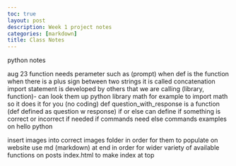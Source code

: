 ```yaml
---
toc: true
layout: post
description: Week 1 project notes 
categories: [markdown]
title: Class Notes
---
```


python notes

aug 23
function needs perameter such as (prompt) when def is the function
when there is a plus sign between two strings it is called concatenation 
import statement is developed by others that we are calling (library, function)- can look them up
python library math for example to import math so it does it for you (no coding)
def question_with_response is a function (def defined as question w response)
if or else can define if something is correct or incorrect if needed
if commands need else commands
examples on hello python

insert images into correct images folder in order for them to populate on website
use md (markdown) at end in order for wider variety of available functions on posts
index.html to make index at top 





